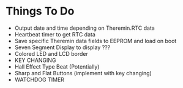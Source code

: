 # Things To Do

- Output date and time depending on Theremin.RTC data
- Heartbeat timer to get RTC data
- Save specific Theremin data fields to EEPROM and load on boot
- Seven Segment Display to display ???
- Colored LED and LCD border
- KEY CHANGING
- Hall Effect Type Beat (Potentially)
- Sharp and Flat Buttons (implement with key changing)
- WATCHDOG TIMER